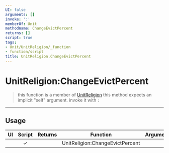 ```yaml
---
UI: false
arguments: []
invoke: ':'
memberOf: Unit
methodname: ChangeEvictPercent
returns: []
script: true
tags:
- Unit/UnitReligion/_function
- function/script
title: UnitReligion.ChangeEvictPercent
---
```

# UnitReligion:ChangeEvictPercent
> this function is a member of [UnitReligion](civ-6/lua/UnitReligion.md)
> this method expects an implicit "self" argument. invoke it with `:`
-----
## Usage
|  UI | Script | Returns | Function | Arguments |
|:---:|:------:|-------:|:--------:|:---------|
| |✓||UnitReligion:ChangeEvictPercent||
